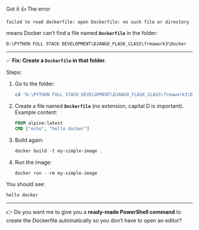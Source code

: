 Got it 👍 The error

```
failed to read dockerfile: open Dockerfile: no such file or directory
```

means Docker can’t find a file named **`Dockerfile`** in the folder:

```
D:\PYTHON FULL STACK DEVELOPMENT\DJANGO_FLASK_CLASS\frmawork3\Docker
```

---

✅ **Fix: Create a `Dockerfile` in that folder.**

Steps:

1. Go to the folder:

   ```powershell
   cd "D:\PYTHON FULL STACK DEVELOPMENT\DJANGO_FLASK_CLASS\frmawork3\Docker"
   ```

2. Create a file named **`Dockerfile`** (no extension, capital D is important).
   Example content:

   ```dockerfile
   FROM alpine:latest
   CMD ["echo", "hello docker"]
   ```

3. Build again:

   ```powershell
   docker build -t my-simple-image .
   ```

4. Run the image:

   ```powershell
   docker run --rm my-simple-image
   ```

You should see:

```
hello docker
```

---

👉 Do you want me to give you a **ready-made PowerShell command** to create the Dockerfile automatically so you don’t have to open an editor?
